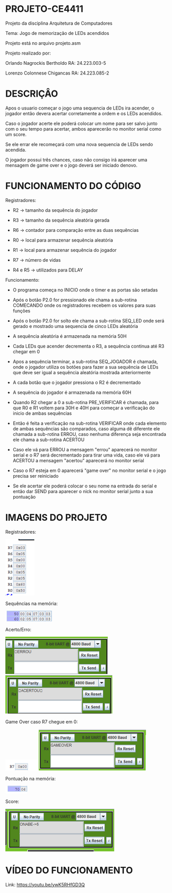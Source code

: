 # PROJETO-CE4411
Projeto da disciplina Arquitetura de Computadores

Tema: Jogo de memorização de LEDs acendidos

Projeto está no arquivo projeto.asm

Projeto realizado por:

Orlando Nagrockis Bertholdo RA: 24.223.003-5

Lorenzo Colonnese Chigancas RA: 24.223.085-2

# DESCRIÇÂO

Apos o usuario começar o jogo uma sequencia de LEDs ira acender, o jogador então devera acertar corretamente a ordem e os LEDs acendidos. 

Caso o jogador acerte ele poderá colocar um nome para ser salvo junto com o seu tempo para acertar, ambos aparecerão no monitor serial como um score. 

Se ele errar ele recomeçará com uma nova sequencia de LEDs sendo acendida.

O jogador possui três chances, caso não consigo irá aparecer uma mensagem de game over e o jogo deverá ser iniciado denovo.

# FUNCIONAMENTO DO CÓDIGO

Registradores:

- R2 -> tamanho da sequência do jogador

- R3 -> tamanho da sequência aleatória gerada

- R6 -> contador para comparação entre as duas sequências

- R0 -> local para armazenar sequência aleatória

- R1 -> local para armazenar sequência do jogador

- R7 -> número de vidas

- R4 e R5 -> utilizados para DELAY

Funcionamento:

- O programa começa no INICIO onde o timer e as portas são setadas
  
- Após o botão P2.0 for pressionado ele chama a sub-rotina COMECANDO onde os registradores recebem os valores para suas funções
  
- Após o botão P2.0 for solto ele chama a sub-rotina SEQ_LED onde será gerado e mostrado uma sequencia de cinco LEDs aleatória

- A sequência aleatória é armazenada na memória 50H

- Cada LEDs que acender decrementa o R3, a sequência continua até R3 chegar em 0

- Apos a sequência terminar, a sub-rotina SEQ_JOGADOR é chamada, onde o jogador utiliza os botões para fazer a sua sequência de LEDs que deve ser igual a sequência aleatória mostrada anteriormente

- A cada botão que o jogador pressiona o R2 é decrementado

- A sequência do jogador é armazenada na memória 60H

- Quando R2 chegar a 0 a sub-rotina PRE_VERIFICAR é chamada, para que R0 e R1 voltem para 30H e 40H para começar a verificação do inicio de ambas sequências

- Então é feita a verificação na sub-rotina VERIFICAR onde cada elemento de ambas sequências são comparados, caso alguma dê diferente ele chamada a sub-rotina ERROU, caso nenhuma diferença seja encontrada ele chama a sub-rotina ACERTOU

- Caso ele vá para ERROU a mensagem "errou" aparecerá no monitor serial e o R7 será decrementado para tirar uma vida, caso ele vá para ACERTOU a mensagem "acertou" aparecerá no monitor serial

- Caso o R7 esteja em 0 aparecerá "game over" no monitor serial e o jogo precisa ser reiniciado

- Se ele acertar ele poderá colocar o seu nome na entrada do serial e então dar SEND para aparecer o nick no monitor serial junto a sua pontuação

# IMAGENS DO PROJETO

Registradores:

![Registradores](imagens/Registradores.png)

Sequências na memória:

![Memoria](imagens/Memoria.png)

Acerto/Erro:

![Erro](imagens/errado.png)
![Acerto](imagens/acerto.png)

Game Over caso R7 chegue em 0:

![vida](imagens/vida.png)
![game](imagens/gameover.png)

Pontuação na memória:

![pontuacao](imagens/pontuacao.png)

Score:

![Score](imagens/score.png)

# VÍDEO DO FUNCIONAMENTO

Link: https://youtu.be/ywK5RHfGD3Q

